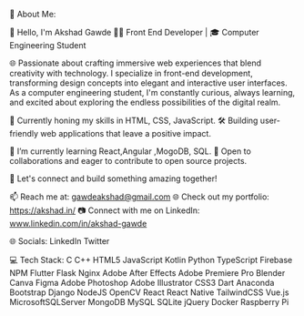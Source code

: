 💫 About Me:

👋 Hello, I'm Akshad Gawde
👨‍💻 Front End Developer | 🎓 Computer Engineering Student

🌐 Passionate about crafting immersive web experiences that blend creativity with technology. I specialize in front-end development, transforming design concepts into elegant and interactive user interfaces. 
   As a computer engineering student, I'm constantly curious, always learning, and excited about exploring the endless possibilities of the digital realm.

🚀 Currently honing my skills in HTML, CSS, JavaScript.
🛠️ Building user-friendly web applications that leave a positive impact.

🌱 I’m currently learning React,Angular ,MogoDB, SQL.
🤝 Open to collaborations and eager to contribute to open source projects.

🌟 Let's connect and build something amazing together!

📫 Reach me at: gawdeakshad@gmail.com
🌐 Check out my portfolio: https://akshad.in/
📷 Connect with me on LinkedIn: www.linkedin.com/in/akshad-gawde


🌐 Socials:
LinkedIn Twitter

💻 Tech Stack:
C C++ HTML5 JavaScript Kotlin Python TypeScript Firebase NPM Flutter Flask Nginx Adobe After Effects Adobe Premiere Pro Blender Canva Figma Adobe Photoshop Adobe Illustrator CSS3 Dart Anaconda Bootstrap Django NodeJS OpenCV React React Native TailwindCSS Vue.js MicrosoftSQLServer MongoDB MySQL SQLite jQuery Docker Raspberry Pi
<!---
AkshadGawde/AkshadGawde is a ✨ special ✨ repository because its `README.md` (this file) appears on your GitHub profile.
You can click the Preview link to take a look at your changes.
--->
